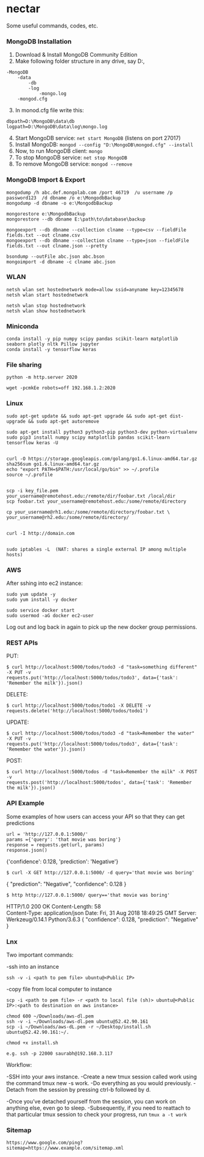 # nectar
Some useful commands, codes, etc.


### MongoDB Installation
1. Download & Install MongoDB Community Edition
2. Make following folder structure in any drive, say D:,
```
-MongoDB
	-data
		-db
		-log
			-mongo.log
	-mongod.cfg
```
3. In monod.cfg file write this:
```
dbpath=D:\MongoDB\data\db
logpath=D:\MongoDB\data\log\mongo.log
```
4. Start MongoDB service:  ```net start MongoDB```  (listens on port 27017)
5. Install MongoDB: ```mongod --config "D:\MongoDB\mongod.cfg" --install```
6. Now, to run MongoDB client: ```mongo```
7. To stop MongoDB service:  ```net stop MongoDB``` 
8. To remove MongoDB service: ```mongod --remove```

### MongoDB Import & Export
```
mongodump /h abc.def.mongolab.com /port 46719  /u username /p password123  /d dbname /o e:\MongodbBackup
mongodump -d dbname -o e:\MongodbBackup

mongorestore e:\MongodbBackup
mongorestore --db dbname E:\path\to\database\backup

mongoexport --db dbname --collection clname --type=csv --fieldFile fields.txt --out clname.csv
mongoexport --db dbname --collection clname --type=json --fieldFile fields.txt --out clname.json --pretty

bsondump --outFile abc.json abc.bson
mongoimport -d dbname -c clname abc.json
```

### WLAN
```
netsh wlan set hostednetwork mode=allow ssid=anyname key=12345678
netsh wlan start hostednetwork

netsh wlan stop hostednetwork
netsh wlan show hostednetwork
```

### Miniconda
```
conda install -y pip numpy scipy pandas scikit-learn matplotlib seaborn plotly nltk Pillow jupyter
conda install -y tensorflow keras
```

### File sharing
```
python -m http.server 2020

wget -pcmkEe robots=off 192.168.1.2:2020
```

### Linux
```
sudo apt-get update && sudo apt-get upgrade && sudo apt-get dist-upgrade && sudo apt-get autoremove

sudo apt-get install python3 python3-pip python3-dev python-virtualenv 
sudo pip3 install numpy scipy matplotlib pandas scikit-learn tensorflow keras -U


curl -O https://storage.googleapis.com/golang/go1.6.linux-amd64.tar.gz
sha256sum go1.6.linux-amd64.tar.gz
echo "export PATH=$PATH:/usr/local/go/bin" >> ~/.profile
source ~/.profile


scp -i key_file.pem your_username@remotehost.edu:/remote/dir/foobar.txt /local/dir
scp foobar.txt your_username@remotehost.edu:/some/remote/directory

cp your_username@rh1.edu:/some/remote/directory/foobar.txt \
your_username@rh2.edu:/some/remote/directory/


curl -I http://domain.com


sudo iptables -L  (NAT: shares a single external IP among multiple hosts)

```

### AWS 

After sshing into ec2 instance:
```
sudo yum update -y
sudo yum install -y docker

sudo service docker start
sudo usermod -aG docker ec2-user
```
Log out and log back in again to pick up the new docker group permissions. 

### REST APIs

PUT:
```
$ curl http://localhost:5000/todos/todo3 -d "task=something different" -X PUT -v
requests.put('http://localhost:5000/todos/todo3', data={'task': 'Remember the milk'}).json()
```

DELETE:
```
$ curl http://localhost:5000/todos/todo1 -X DELETE -v
requests.delete('http://localhost:5000/todos/todo1')
```

UPDATE: 
```
$ curl http://localhost:5000/todos/todo3 -d "task=Remember the water" -X PUT -v
requests.put('http://localhost:5000/todos/todo3', data={'task': 'Remember the water'}).json()
```

POST:
```
$ curl http://localhost:5000/todos -d "task=Remember the milk" -X POST -v
requests.post('http://localhost:5000/todos', data={'task': 'Remember the milk'}).json()
```

### API Example

Some examples of how users can access your API so that they can get predictions
```
url = 'http://127.0.0.1:5000/'
params ={'query': 'that movie was boring'}
response = requests.get(url, params)
response.json()
```
{'confidence': 0.128, 'prediction': 'Negative'}

```
$ curl -X GET http://127.0.0.1:5000/ -d query='that movie was boring'
```
{
    "prediction": "Negative",
    "confidence": 0.128
}

```
$ http http://127.0.0.1:5000/ query=='that movie was boring'
```
HTTP/1.0 200 OK 
Content-Length: 58  
Content-Type: application/json 
Date: Fri, 31 Aug 2018 18:49:25 GMT 
Server: Werkzeug/0.14.1 Python/3.6.3
{
    "confidence": 0.128,
    "prediction": "Negative"
}

### Lnx

Two important commands:

-ssh into an instance
```
ssh -v -i <path to pem file> ubuntu@<Public IP>
```

-copy file from local computer to instance
```
scp -i <path to pem file> -r <path to local file (sh)> ubuntu@<Public IP>:<path to destination on aws instance>
```

```
chmod 600 ~/Downloads/aws-dl.pem
ssh -v -i ~/Downloads/aws-dl.pem ubuntu@52.42.90.161
scp -i ~/Downloads/aws-dL.pem -r ~/Desktop/install.sh ubuntu@52.42.90.161:~/.

chmod +x install.sh

e.g. ssh -p 22000 saurabh@192.168.3.117
```

Workflow:

-SSH into your aws instance.
-Create a new tmux session called work using the command tmux new -s work.
-Do everything as you would previously.
-Detach from the session by pressing ctrl-b followed by d.

-Once you’ve detached yourself from the session, you can work on anything else, even go to sleep.
-Subsequently, if you need to reattach to that particular tmux session to check your progress, run ```tmux a -t work```


### Sitemap
```
https://www.google.com/ping?sitemap=https://www.example.com/sitemap.xml
```

